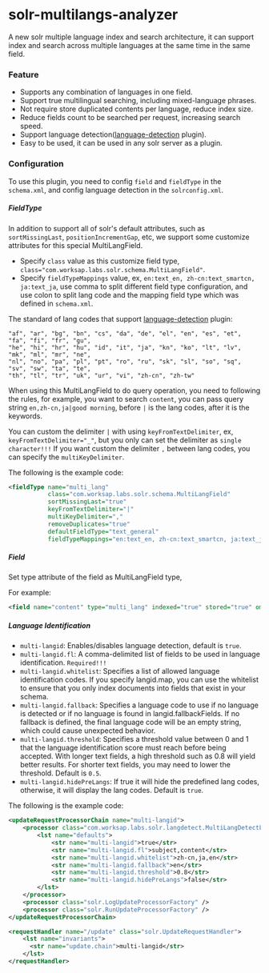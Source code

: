 solr-multilangs-analyzer
============================

A new solr multiple language index and search architecture, it can support index and search across multiple languages at the same time in the same field.

### Feature

* Supports any combination of languages in one field.
* Support true multilingual searching, including mixed-language phrases.
* Not require store duplicated contents per language, reduce index size.
* Reduce fields count to be searched per request, increasing search speed.
* Support language detection([language-detection](https://code.google.com/p/language-detection/) plugin).
* Easy to be used, it can be used in any solr server as a plugin.

### Configuration
To use this plugin, you need to config ```field``` and ```fieldType``` in the ```schema.xml```, and config language detection in the ```solrconfig.xml```.

##### FieldType

In addition to support all of solr's default attributes, such as ```sortMissingLast```, ```positionIncrementGap```, etc,
we support some customize attributes for this special MultiLangField.

* Specify ```class``` value as this customize field type, ```class="com.worksap.labs.solr.schema.MultiLangField"```.
* Specify ```fieldTypeMappings``` value, ex, ```en:text_en, zh-cn:text_smartcn, ja:text_ja```, use comma to split different field type configuration,
and use colon to split lang code and the mapping field type which was defined in ```schema.xml```.

The standard of lang codes that support [language-detection](https://code.google.com/p/language-detection/) plugin:

```
"af", "ar", "bg", "bn", "cs", "da", "de", "el", "en", "es", "et", "fa", "fi", "fr", "gu",
"he", "hi", "hr", "hu", "id", "it", "ja", "kn", "ko", "lt", "lv", "mk", "ml", "mr", "ne",
"nl", "no", "pa", "pl", "pt", "ro", "ru", "sk", "sl", "so", "sq", "sv", "sw", "ta", "te",
"th", "tl", "tr", "uk", "ur", "vi", "zh-cn", "zh-tw"
```

When using this MultiLangField to do query operation, you need to following the rules, for example, you want to search ```content```, you can pass query string ```en,zh-cn,ja|good morning```, before ```|``` is the lang codes, after it is the keywords.

You can custom the delimiter ```|``` with using ```keyFromTextDelimiter```, ex, ```keyFromTextDelimiter="_"```, but you only can set the delimiter as ```single character!!!```
If you want custom the delimiter ```,``` between lang codes, you can specify the ```multiKeyDelimiter```.

The following is the example code:

```xml
<fieldType name="multi_lang"
           class="com.worksap.labs.solr.schema.MultiLangField"
           sortMissingLast="true"
           keyFromTextDelimiter="|"
           multiKeyDelimiter=","
           removeDuplicates="true"
           defaultFieldType="text_general"
           fieldTypeMappings="en:text_en, zh-cn:text_smartcn, ja:text_ja"/>
```

##### Field

Set type attribute of the field as MultiLangField type,

For example:

```xml
<field name="content" type="multi_lang" indexed="true" stored="true" omitNorms="true"/>
```

##### Language Identification

* ```multi-langid```: Enables/disables language detection, default is ```true```.
* ```multi-langid.fl```: A comma-delimited list of fields to be used in language identification. ```Required!!!```
* ```multi-langid.whitelist```: Specifies a list of allowed language identification codes.
If you specify langid.map, you can use the whitelist to ensure that you only index documents into fields that exist in your schema.
* ```multi-langid.fallback```: Specifies a language code to use if no language is detected or if no language is found in langid.fallbackFields.
If no fallback is defined, the final language code will be an empty string, which could cause unexpected behavior.
* ```multi-langid.threshold```: Specifies a threshold value between 0 and 1 that the language identification score must reach before being accepted.
With longer text fields, a high threshold such as 0.8 will yield better results. For shorter text fields, you may need to lower the threshold. Default is ```0.5```.
* ```multi-langid.hidePreLangs```: If true it will hide the predefined lang codes, otherwise, it will display the lang codes. Default is ```true```.

The following is the example code:

```xml
<updateRequestProcessorChain name="multi-langid">
	<processor class="com.worksap.labs.solr.langdetect.MultiLangDetectLanguageIdentifierUpdateProcessorFactory">
        <lst name="defaults">
            <str name="multi-langid">true</str>
            <str name="multi-langid.fl">subject,content</str>
            <str name="multi-langid.whitelist">zh-cn,ja,en</str>
            <str name="multi-langid.fallback">en</str>
            <str name="multi-langid.threshold">0.8</str>
            <str name="multi-langid.hidePreLangs">false</str>
        </lst>
    </processor>
    <processor class="solr.LogUpdateProcessorFactory" />
    <processor class="solr.RunUpdateProcessorFactory" />
</updateRequestProcessorChain>

<requestHandler name="/update" class="solr.UpdateRequestHandler">
    <lst name="invariants">
      <str name="update.chain">multi-langid</str>
    </lst>
</requestHandler>
```
